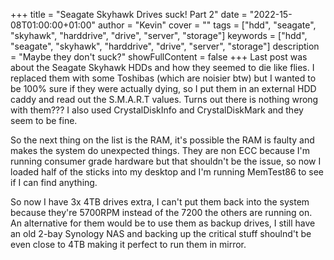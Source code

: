+++
title = "Seagate Skyhawk Drives suck! Part 2"
date = "2022-15-08T01:00:00+01:00"
author = "Kevin"
cover = ""
tags = ["hdd", "seagate", "skyhawk", "harddrive", "drive", "server", "storage"]
keywords = ["hdd", "seagate", "skyhawk", "harddrive", "drive", "server", "storage"]
description = "Maybe they don't suck?"
showFullContent = false
+++
Last post was about the Seagate Skyhawk HDDs and how they seemed 
to die like flies. I replaced them with some Toshibas (which are noisier btw) 
but I wanted to be 100% sure if they were actually dying, so I 
put them in an external HDD caddy and read out the S.M.A.R.T values. 
Turns out there is nothing wrong with them??? I also used CrystalDiskInfo 
and CrystalDiskMark and they seem to be fine.

So the next thing on the list is the RAM, it's possible the RAM is faulty 
and makes the system do unexpected things. They are non ECC because 
I'm running consumer grade hardware but that shouldn't be the issue, 
so now I loaded half of the sticks into my desktop and I'm running 
MemTest86 to see if I can find anything.

So now I have 3x 4TB drives extra, I can't put them back into the 
system because they're 5700RPM instead of the 7200 the others are 
running on. An alternative for them would be to use them as backup 
drives, I still have an old 2-bay Synology NAS and backing up the critical 
stuff shoulnd't be even close to 4TB making it perfect to run them in 
mirror.
